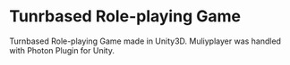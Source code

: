 # Tunrbased Role-playing Game
Turnbased Role-playing Game made in Unity3D. Muliyplayer was handled with Photon Plugin for Unity. 
